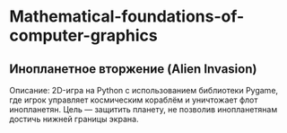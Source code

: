 # Mathematical-foundations-of-computer-graphics
## Инопланетное вторжение (Alien Invasion)
Описание:
2D-игра на Python с использованием библиотеки Pygame, где игрок управляет космическим кораблём и уничтожает флот инопланетян. Цель — защитить планету, не позволив инопланетянам достичь нижней границы экрана.
